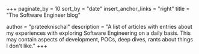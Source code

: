 +++
paginate_by = 10
sort_by = "date"
insert_anchor_links = "right"
title = "The Software Engineer blog"

author = "prateeknischal"
description = "A list of articles with entries about my experiences with exploring Software Engineering on a daily basis. This may contain aspects of development, POCs, deep dives, rants about things I don't like."
+++
